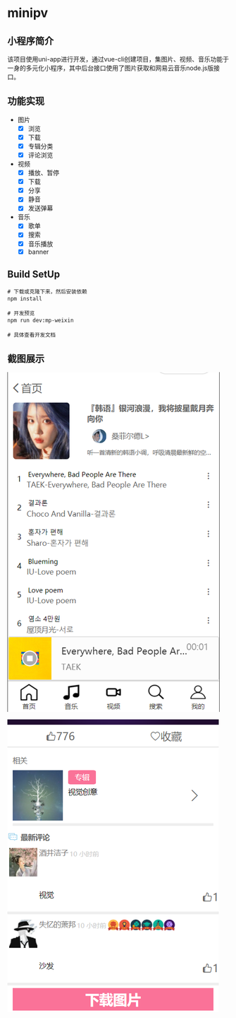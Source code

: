 # minipv

## 小程序简介
该项目使用uni-app进行开发，通过vue-cli创建项目，集图片、视频、音乐功能于一身的多元化小程序，其中后台接口使用了图片获取和网易云音乐node.js版接口。

## 功能实现

- 图片
  - [x] 浏览
  - [x] 下载
  - [x] 专辑分类
  - [x] 评论浏览
- 视频
  - [x] 播放、暂停
  - [x] 下载
  - [x] 分享
  - [x] 静音
  - [x] 发送弹幕

- 音乐
  - [x] 歌单
  - [x] 搜索
  - [x] 音乐播放
  - [x] banner

## Build SetUp

```
# 下载或克隆下来，然后安装依赖
npm install

# 开发预览
npm run dev:mp-weixin

# 具体查看开发文档
```

## 截图展示

![界面展示](https://github.com/Phoebe0126/minipv/raw/master/pics/show1.png)

![界面展示](https://github.com/Phoebe0126/minipv/raw/master/pics/show2.png)
